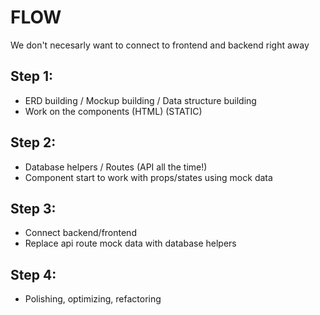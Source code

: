 # FLOW

We don't necesarly want to connect to frontend and backend right away

## Step 1:

- ERD building / Mockup building / Data structure building
- Work on the components (HTML) (STATIC)

## Step 2:

- Database helpers / Routes (API all the time!)
- Component start to work with props/states using mock data

## Step 3:

- Connect backend/frontend
- Replace api route mock data with database helpers

## Step 4:

- Polishing, optimizing, refactoring
